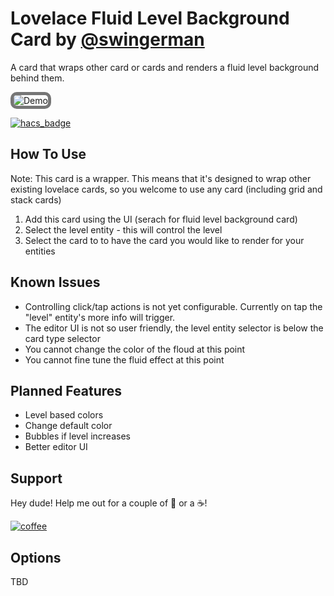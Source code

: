 # Lovelace Fluid Level Background Card by [@swingerman](https://www.github.com/swingerman)

A card that wraps other card or cards and renders a fluid level background behind them.

<img style="border: 5px solid #767676;border-radius: 10px;box-sizing: border-box;" src="https://github.com/swingerman/lovelace-fluid-level-background-card/blob/master/docs/assets/fluid-person-card.gif?raw=true" alt="Demo">

[![hacs_badge](https://img.shields.io/badge/HACS-Custom-41BDF5.svg?style=for-the-badge)](https://github.com/swingerman/lovelace-fluid-level-background-card)


## How To Use

Note: This card is a wrapper. This means that it's designed to wrap other existing lovelace cards, so you welcome to use any card (including grid and stack cards)

1. Add this card using the UI (serach for fluid level background card)
2. Select the level entity - this will control the level
3. Select the card to to have the card you would like to render for your entities

## Known Issues

- Controlling click/tap actions is not yet configurable. Currently on tap the "level" entity's more info will trigger.
- The editor UI is not so user friendly, the level entity selector is below the card type selector
- You cannot change the color of the floud at this point
- You cannot fine tune the fluid effect at this point

## Planned Features

- Level based colors
- Change default color
- Bubbles if level increases
- Better editor UI

## Support

Hey dude! Help me out for a couple of :beers: or a :coffee:!

[![coffee](https://www.buymeacoffee.com/assets/img/custom_images/black_img.png)](https://www.buymeacoffee.com/swingerman)

## Options

TBD
